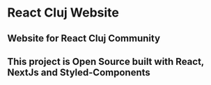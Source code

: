# React Cluj Website

## Website for React Cluj Community

## This project is Open Source built with React, NextJs and Styled-Components

